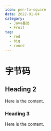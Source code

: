 ```yaml
---
icon: pen-to-square
date: 2022-01-04
category:
  - Java基础
  - Fruit
tag:
  - red
  - big
  - round
---
```


# 字节码

## Heading 2

Here is the content.

### Heading 3

Here is the content.
      